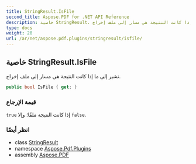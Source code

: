 ```yaml
---
title: StringResult.IsFile
second_title: Aspose.PDF for .NET API Reference
description: خاصية StringResult. تشير إلى ما إذا كانت النتيجة هي مسار إلى ملف إخراج
type: docs
weight: 20
url: /ar/net/aspose.pdf.plugins/stringresult/isfile/
---
```

## خاصية StringResult.IsFile

تشير إلى ما إذا كانت النتيجة هي مسار إلى ملف إخراج.

```csharp
public bool IsFile { get; }
```

### قيمة الإرجاع

`true` إذا كانت النتيجة ملفًا؛ وإلا `false`.

### انظر أيضًا

* class [StringResult](../)
* namespace [Aspose.Pdf.Plugins](../../../aspose.pdf.plugins/)
* assembly [Aspose.PDF](../../../)